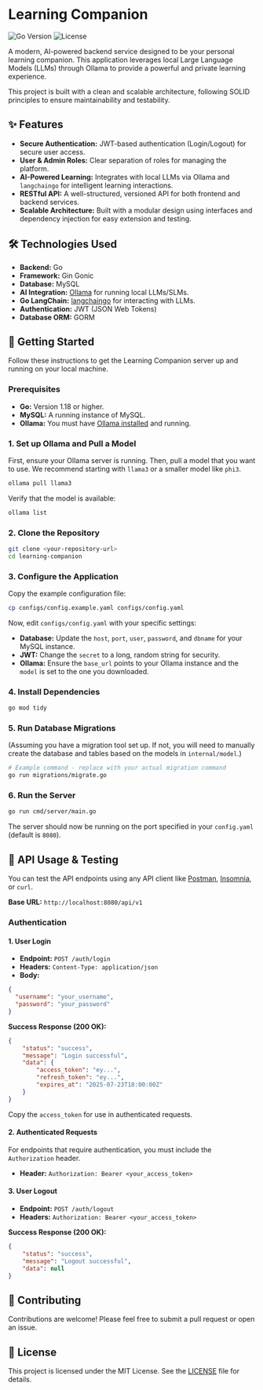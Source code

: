 # Learning Companion

![Go Version](https://img.shields.io/badge/Go-1.18+-blue.svg)
![License](https://img.shields.io/badge/License-MIT-green.svg)

A modern, AI-powered backend service designed to be your personal learning companion. This application leverages local Large Language Models (LLMs) through Ollama to provide a powerful and private learning experience.

This project is built with a clean and scalable architecture, following SOLID principles to ensure maintainability and testability.

## ✨ Features

- **Secure Authentication:** JWT-based authentication (Login/Logout) for secure user access.
- **User & Admin Roles:** Clear separation of roles for managing the platform.
- **AI-Powered Learning:** Integrates with local LLMs via Ollama and `langchaingo` for intelligent learning interactions.
- **RESTful API:** A well-structured, versioned API for both frontend and backend services.
- **Scalable Architecture:** Built with a modular design using interfaces and dependency injection for easy extension and testing.

## 🛠️ Technologies Used

- **Backend:** Go
- **Framework:** Gin Gonic
- **Database:** MySQL
- **AI Integration:** [Ollama](https://ollama.com/) for running local LLMs/SLMs.
- **Go LangChain:** [langchaingo](https://github.com/tmc/langchaingo) for interacting with LLMs.
- **Authentication:** JWT (JSON Web Tokens)
- **Database ORM:** GORM

## 🚀 Getting Started

Follow these instructions to get the Learning Companion server up and running on your local machine.

### Prerequisites

- **Go:** Version 1.18 or higher.
- **MySQL:** A running instance of MySQL.
- **Ollama:** You must have [Ollama installed](https://ollama.com/download) and running.

### 1. Set up Ollama and Pull a Model

First, ensure your Ollama server is running. Then, pull a model that you want to use. We recommend starting with `llama3` or a smaller model like `phi3`.

```bash
ollama pull llama3
```

Verify that the model is available:

```bash
ollama list
```

### 2. Clone the Repository

```bash
git clone <your-repository-url>
cd learning-companion
```

### 3. Configure the Application

Copy the example configuration file:

```bash
cp configs/config.example.yaml configs/config.yaml
```

Now, edit `configs/config.yaml` with your specific settings:

- **Database:** Update the `host`, `port`, `user`, `password`, and `dbname` for your MySQL instance.
- **JWT:** Change the `secret` to a long, random string for security.
- **Ollama:** Ensure the `base_url` points to your Ollama instance and the `model` is set to the one you downloaded.

### 4. Install Dependencies

```bash
go mod tidy
```

### 5. Run Database Migrations

(Assuming you have a migration tool set up. If not, you will need to manually create the database and tables based on the models in `internal/model`.)

```bash
# Example command - replace with your actual migration command
go run migrations/migrate.go
```

### 6. Run the Server

```bash
go run cmd/server/main.go
```

The server should now be running on the port specified in your `config.yaml` (default is `8080`).

## 🧪 API Usage & Testing

You can test the API endpoints using any API client like [Postman](https://www.postman.com/), [Insomnia](https://insomnia.rest/), or `curl`.

**Base URL:** `http://localhost:8080/api/v1`

### Authentication

#### 1. User Login

- **Endpoint:** `POST /auth/login`
- **Headers:** `Content-Type: application/json`
- **Body:**

```json
{
  "username": "your_username",
  "password": "your_password"
}
```

**Success Response (200 OK):**

```json
{
    "status": "success",
    "message": "Login successful",
    "data": {
        "access_token": "ey...",
        "refresh_token": "ey...",
        "expires_at": "2025-07-23T18:00:00Z"
    }
}
```

Copy the `access_token` for use in authenticated requests.

#### 2. Authenticated Requests

For endpoints that require authentication, you must include the `Authorization` header.

- **Header:** `Authorization: Bearer <your_access_token>`

#### 3. User Logout

- **Endpoint:** `POST /auth/logout`
- **Headers:** `Authorization: Bearer <your_access_token>`

**Success Response (200 OK):**

```json
{
    "status": "success",
    "message": "Logout successful",
    "data": null
}
```

## 🤝 Contributing

Contributions are welcome! Please feel free to submit a pull request or open an issue.

## 📄 License

This project is licensed under the MIT License. See the [LICENSE](LICENSE) file for details.
